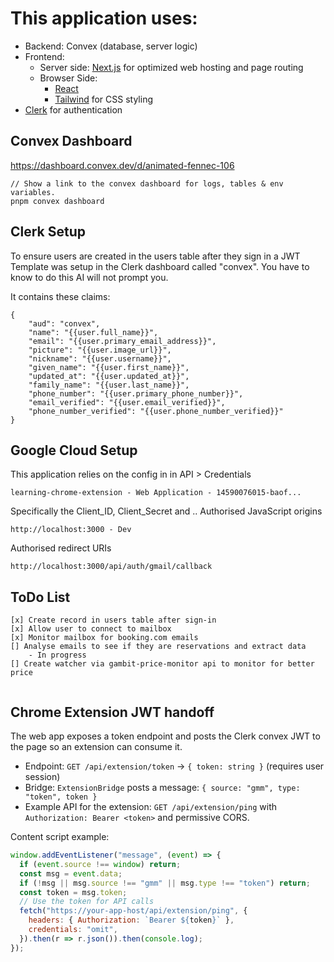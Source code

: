 # This application uses:


- Backend: Convex (database, server logic)
- Frontend:
  - Server side: [Next.js](https://nextjs.org/) for optimized web hosting and page routing
  - Browser Side: 
    - [React](https://react.dev/) 
    - [Tailwind](https://tailwindcss.com/) for CSS styling
- [Clerk](https://clerk.com/) for authentication

## Convex Dashboard

https://dashboard.convex.dev/d/animated-fennec-106

```
// Show a link to the convex dashboard for logs, tables & env variables.
pnpm convex dashboard 
```
## Clerk Setup
To ensure users are created in the users table after they sign in a JWT Template was setup in the Clerk dashboard called "convex". You have to know to do this AI will not prompt you.

It contains these claims:
```
{
	"aud": "convex",
	"name": "{{user.full_name}}",
	"email": "{{user.primary_email_address}}",
	"picture": "{{user.image_url}}",
	"nickname": "{{user.username}}",
	"given_name": "{{user.first_name}}",
	"updated_at": "{{user.updated_at}}",
	"family_name": "{{user.last_name}}",
	"phone_number": "{{user.primary_phone_number}}",
	"email_verified": "{{user.email_verified}}",
	"phone_number_verified": "{{user.phone_number_verified}}"
}
```
## Google Cloud Setup

This application relies on the config in in API > Credentials
```
learning-chrome-extension - Web Application - 14590076015-baof...
```
Specifically the Client_ID, Client_Secret and ..
Authorised JavaScript origins
```
http://localhost:3000 - Dev
```
Authorised redirect URIs
```
http://localhost:3000/api/auth/gmail/callback
```

## ToDo List
```
[x] Create record in users table after sign-in
[x] Allow user to connect to mailbox
[x] Monitor mailbox for booking.com emails
[] Analyse emails to see if they are reservations and extract data
    - In progress 
[] Create watcher via gambit-price-monitor api to monitor for better price


```

## Chrome Extension JWT handoff

The web app exposes a token endpoint and posts the Clerk convex JWT to the page so an extension can consume it.

- Endpoint: `GET /api/extension/token` → `{ token: string }` (requires user session)
- Bridge: `ExtensionBridge` posts a message: `{ source: "gmm", type: "token", token }`
- Example API for the extension: `GET /api/extension/ping` with `Authorization: Bearer <token>` and permissive CORS.

Content script example:
```js
window.addEventListener("message", (event) => {
  if (event.source !== window) return;
  const msg = event.data;
  if (!msg || msg.source !== "gmm" || msg.type !== "token") return;
  const token = msg.token;
  // Use the token for API calls
  fetch("https://your-app-host/api/extension/ping", {
    headers: { Authorization: `Bearer ${token}` },
    credentials: "omit",
  }).then(r => r.json()).then(console.log);
});
```

